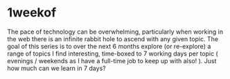 # 1weekof
The pace of technology can be overwhelming, particularly when working in the web there is an infinite rabbit hole to ascend with any given topic.   The goal of this series is to over the next 6 months explore (or re-explore) a range of topics I find interesting, time-boxed to 7 working days per topic ( evenings / weekends as I have a full-time job to keep up with also! ).   Just how much can we learn in 7 days?
